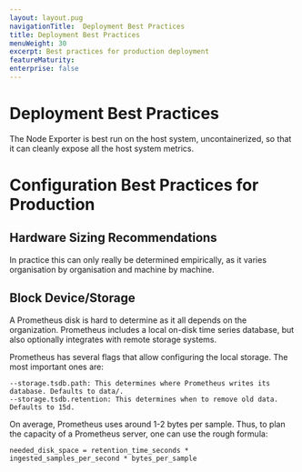 ```yaml
---
layout: layout.pug
navigationTitle:  Deployment Best Practices
title: Deployment Best Practices
menuWeight: 30
excerpt: Best practices for production deployment
featureMaturity:
enterprise: false
---
```

# Deployment Best Practices

The Node Exporter is best run on the host system, uncontainerized, so that it can cleanly expose all the host system metrics.

# Configuration Best Practices for Production

## Hardware Sizing Recommendations

In practice this can only really be determined empirically, as it varies organisation by organisation and machine by machine.

## Block Device/Storage

A Prometheus disk is hard to determine as it all depends on the organization. Prometheus includes a local on-disk time series database, but also optionally integrates with remote storage systems.

Prometheus has several flags that allow configuring the local storage. The most important ones are:

    --storage.tsdb.path: This determines where Prometheus writes its database. Defaults to data/.
    --storage.tsdb.retention: This determines when to remove old data. Defaults to 15d.

On average, Prometheus uses around 1-2 bytes per sample. Thus, to plan the capacity of a Prometheus server, one can use the rough formula:

```
needed_disk_space = retention_time_seconds * ingested_samples_per_second * bytes_per_sample

```

